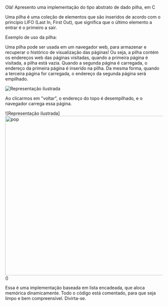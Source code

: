Olá! Apresento uma implementação do tipo abstrato de dado pilha, em C

Uma pilha é uma coleção de elementos que são inseridos de acordo com o princípio LIFO (Last In, First Out), que significa que o último elemento a entrar é o primeiro a sair.

Exemplo de uso da pilha:

Uma pilha pode ser usada em um navegador web, para armazenar e recuperar o histórico de visualização das páginas! Ou seja, a pilha contém os endereços web das páginas visitadas, quando a primeira página é visitada, a pilha está vazia. Quando a segunda página é carregada, o endereço da primeira página é inserido na pilha. Da mesma forma, quando a terceira página for carregada, o endereço da segunda página será empilhado. 

![Representação ilustrada](<img width="840" height="498" alt="push1" src="https://github.com/user-attachments/assets/dae8a210-1712-4a35-a458-2ddeac57a1e8" />
)

Ao clicarmos em "voltar", o endereço do topo é desempilhado, e o navegador carrega essa página.

![Representação ilustrada]<img width="773" height="509" alt="pop" src="https://github.com/user-attachments/assets/fbcb1fe9-47a7-4cf0-ad39-6e80fdefadc8" />
()

Essa é uma implementação baseada em lista encadeada, que aloca memórica dinamicamente. Todo o código está comentado, para que seja limpo e bem compreensível. Divirta-se.
